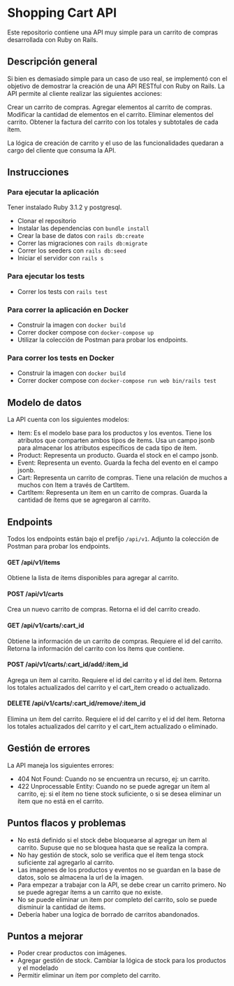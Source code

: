 # Shopping Cart API
Este repositorio contiene una API muy simple para un carrito de compras desarrollada con Ruby on Rails.

## Descripción general
Si bien es demasiado simple para un caso de uso real, se implementó con el objetivo de demostrar la creación de una API RESTful con Ruby on Rails.
La API permite al cliente realizar las siguientes acciones:

Crear un carrito de compras.
Agregar elementos al carrito de compras.
Modificar la cantidad de elementos en el carrito.
Eliminar elementos del carrito.
Obtener la factura del carrito con los totales y subtotales de cada ítem.

La lógica de creación de carrito y el uso de las funcionalidades quedaran a cargo del cliente que consuma la API.

## Instrucciones
### Para ejecutar la aplicación
Tener instalado Ruby 3.1.2 y postgresql.

- Clonar el repositorio
- Instalar las dependencias con `bundle install`
- Crear la base de datos con `rails db:create`
- Correr las migraciones con `rails db:migrate`
- Correr los seeders con `rails db:seed`
- Iniciar el servidor con `rails s`

### Para ejecutar los tests
- Correr los tests con `rails test`

### Para correr la aplicación en Docker
- Construir la imagen con `docker build`
- Correr docker compose con `docker-compose up`
- Utilizar la colección de Postman para probar los endpoints.

### Para correr los tests en Docker
- Construir la imagen con `docker build`
- Correr docker compose con `docker-compose run web bin/rails test`

## Modelo de datos
La API cuenta con los siguientes modelos:
- Item: Es el modelo base para los productos y los eventos. Tiene los atributos que comparten ambos tipos de ítems. Usa un campo jsonb para almacenar los atributos específicos de cada tipo de ítem.
- Product: Representa un producto. Guarda el stock en el campo jsonb.
- Event: Representa un evento. Guarda la fecha del evento en el campo jsonb.
- Cart: Representa un carrito de compras. Tiene una relación de muchos a muchos con Item a través de CartItem.
- CartItem: Representa un ítem en un carrito de compras. Guarda la cantidad de ítems que se agregaron al carrito.


## Endpoints
Todos los endpoints están bajo el prefijo `/api/v1`. 
Adjunto la colección de Postman para probar los endpoints.

#### GET /api/v1/items
Obtiene la lista de ítems disponibles para agregar al carrito.

#### POST /api/v1/carts
Crea un nuevo carrito de compras. Retorna el id del carrito creado.

#### GET /api/v1/carts/:cart_id
Obtiene la información de un carrito de compras. Requiere el id del carrito. Retorna la información del carrito con los ítems que contiene.

#### POST /api/v1/carts/:cart_id/add/:item_id
Agrega un ítem al carrito. Requiere el id del carrito y el id del ítem.
Retorna los totales actualizados del carrito y el cart_item creado o actualizado.

#### DELETE /api/v1/carts/:cart_id/remove/:item_id
Elimina un ítem del carrito. Requiere el id del carrito y el id del ítem. 
Retorna los totales actualizados del carrito y el cart_item actualizado o eliminado.


## Gestión de errores
La API maneja los siguientes errores:
- 404 Not Found: Cuando no se encuentra un recurso, ej: un carrito.
- 422 Unprocessable Entity: Cuando no se puede agregar un ítem al carrito, ej: si el ítem no tiene stock suficiente, o si se desea eliminar un ítem que no está en el carrito.

## Puntos flacos y problemas
- No está definido si el stock debe bloquearse al agregar un ítem al carrito. Supuse que no se bloquea hasta que se realiza la compra.
- No hay gestión de stock, solo se verifica que el ítem tenga stock suficiente zal agregarlo al carrito.
- Las imagenes de los productos y eventos no se guardan en la base de datos, solo se almacena la url de la imagen.
- Para empezar a trabajar con la API, se debe crear un carrito primero. No se puede agregar ítems a un carrito que no existe.
- No se puede eliminar un item por completo del carrito, solo se puede disminuir la cantidad de ítems.
- Debería haber una logica de borrado de carritos abandonados.

## Puntos a mejorar
- Poder crear productos con imágenes.
- Agregar gestión de stock. Cambiar la lógica de stock para los productos y el modelado
- Permitir eliminar un ítem por completo del carrito.